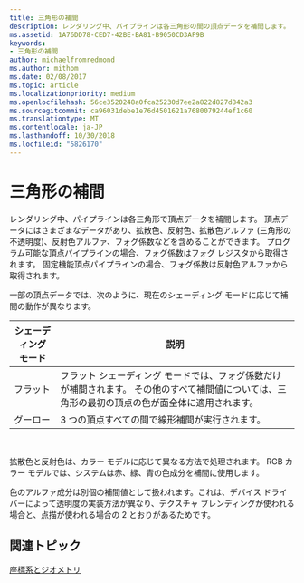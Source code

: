 ```yaml
---
title: 三角形の補間
description: レンダリング中、パイプラインは各三角形の間の頂点データを補間します。
ms.assetid: 1A76DD78-CED7-42BE-BA81-B9050CD3AF9B
keywords:
- 三角形の補間
author: michaelfromredmond
ms.author: mithom
ms.date: 02/08/2017
ms.topic: article
ms.localizationpriority: medium
ms.openlocfilehash: 56ce3520248a0fca25230d7ee2a822d827d842a3
ms.sourcegitcommit: ca96031debe1e76d4501621a7680079244ef1c60
ms.translationtype: MT
ms.contentlocale: ja-JP
ms.lasthandoff: 10/30/2018
ms.locfileid: "5826170"
---
```

# <a name="triangle-interpolation"></a>三角形の補間


レンダリング中、パイプラインは各三角形で頂点データを補間します。 頂点データにはさまざまなデータがあり、拡散色、反射色、拡散色アルファ (三角形の不透明度)、反射色アルファ、フォグ係数などを含めることができます。 プログラム可能な頂点パイプラインの場合、フォグ係数はフォグ レジスタから取得されます。 固定機能頂点パイプラインの場合、フォグ係数は反射色アルファから取得されます。

一部の頂点データでは、次のように、現在のシェーディング モードに応じて補間の動作が異なります。

| シェーディング モード | 説明                                                                                                                                                                 |
|--------------|-----------------------------------------------------------------------------------------------------------------------------------------------------------------------------|
| フラット         | フラット シェーディング モードでは、フォグ係数だけが補間されます。 その他のすべて補間値については、三角形の最初の頂点の色が面全体に適用されます。 |
| グーロー      | 3 つの頂点すべての間で線形補間が実行されます。                                                                                                               |

 

拡散色と反射色は、カラー モデルに応じて異なる方法で処理されます。 RGB カラー モデルでは、システムは赤、緑、青の色成分を補間に使用します。

色のアルファ成分は別個の補間値として扱われます。これは、デバイス ドライバーによって透明度の実装方法が異なり、テクスチャ ブレンディングが使われる場合と、点描が使われる場合の 2 とおりがあるためです。

## <a name="span-idrelated-topicsspanrelated-topics"></a><span id="related-topics"></span>関連トピック


[座標系とジオメトリ](coordinate-systems-and-geometry.md)

 

 




